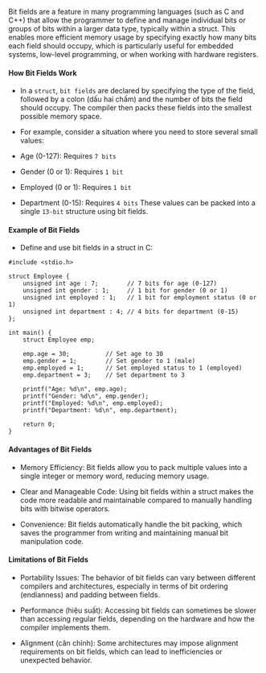 Bit fields are a feature in many programming languages (such as C and C++) that allow the programmer to define and manage individual bits or groups of bits within a larger data type, typically within a struct. This enables more efficient memory usage by specifying exactly how many bits each field should occupy, which is particularly useful for embedded systems, low-level programming, or when working with hardware registers.

#### How Bit Fields Work
- In a ```struct```, ```bit fields``` are declared by specifying the type of the field, followed by a colon (dấu hai chấm) and the number of bits the field should occupy. The compiler then packs these fields into the smallest possible memory space.

- For example, consider a situation where you need to store several small values:

- Age (0-127): Requires ```7 bits```
- Gender (0 or 1): Requires ```1 bit```
- Employed (0 or 1): Requires ```1 bit```
- Department (0-15): Requires ```4 bits```
These values can be packed into a single ```13-bit``` structure using bit fields.

#### Example of Bit Fields
- Define and use bit fields in a struct in C:
```
#include <stdio.h>

struct Employee {
    unsigned int age : 7;        // 7 bits for age (0-127)
    unsigned int gender : 1;     // 1 bit for gender (0 or 1)
    unsigned int employed : 1;   // 1 bit for employment status (0 or 1)
    unsigned int department : 4; // 4 bits for department (0-15)
};

int main() {
    struct Employee emp;

    emp.age = 30;          // Set age to 30
    emp.gender = 1;        // Set gender to 1 (male)
    emp.employed = 1;      // Set employed status to 1 (employed)
    emp.department = 3;    // Set department to 3

    printf("Age: %d\n", emp.age);
    printf("Gender: %d\n", emp.gender);
    printf("Employed: %d\n", emp.employed);
    printf("Department: %d\n", emp.department);

    return 0;
}
```
#### Advantages of Bit Fields
- Memory Efficiency: Bit fields allow you to pack multiple values into a single integer or memory word, reducing memory usage.

- Clear and Manageable Code: Using bit fields within a struct makes the code more readable and maintainable compared to manually handling bits with bitwise operators.

- Convenience: Bit fields automatically handle the bit packing, which saves the programmer from writing and maintaining manual bit manipulation code.

#### Limitations of Bit Fields
- Portability Issues: The behavior of bit fields can vary between different compilers and architectures, especially in terms of bit ordering (endianness) and padding between fields.

- Performance (hiệu suất): Accessing bit fields can sometimes be slower than accessing regular fields, depending on the hardware and how the compiler implements them.

- Alignment (căn chỉnh): Some architectures may impose alignment requirements on bit fields, which can lead to inefficiencies or unexpected behavior.
